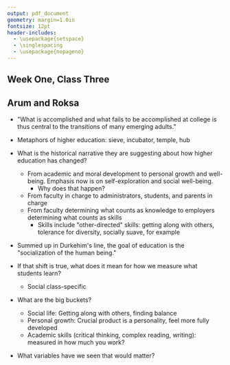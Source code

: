 ```yaml
---
output: pdf_document
geometry: margin=1.0in
fontsize: 12pt
header-includes:
  - \usepackage{setspace}
  - \singlespacing 
  - \usepackage{nopageno} 
---
```




## Week One, Class Three

## Arum and Roksa

- "What is accomplished and what fails to be accomplished at college is thus central to the transitions of many emerging adults."
- Metaphors of higher education: sieve, incubator, temple, hub

- What is the historical narrative they are suggesting about how higher education has changed?
  - From academic and moral development to personal growth and well-being. Emphasis now is on self-exploration and social well-being.
    - Why does that happen?
  - From faculty in charge to administrators, students, and parents in charge
  - From faculty determining what counts as knowledge to employers determining what counts as skills
    - Skills include "other-directed" skills: getting along with others, tolerance for diversity, socially suave, for example
- Summed up in Durkehim's line, the goal of education is the "socialization of the human being."

- If that shift is true, what does it mean for how we measure what students learn?
  - Social class-specific
- What are the big buckets? 
  - Social life: Getting along with others, finding balance
  - Personal growth: Crucial product is a personality, feel more fully developed
  - Academic skills (critical thinking, complex reading, writing): measured in how much you work?
- What variables have we seen that would matter?